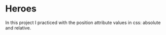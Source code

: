 # Heroes
In this project I practiced with the position attribute values in css: absolute and relative.
